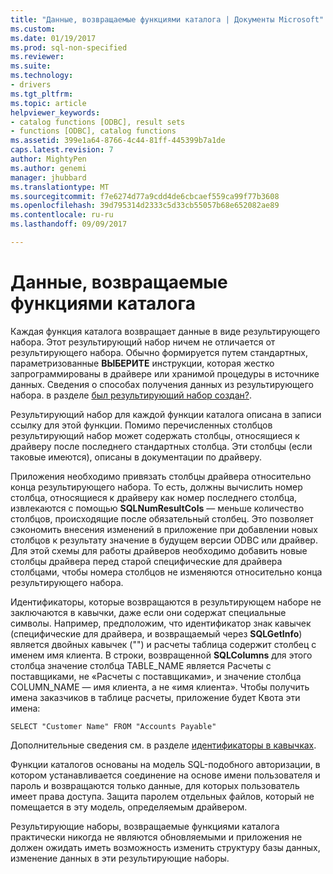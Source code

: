 ```yaml
---
title: "Данные, возвращаемые функциями каталога | Документы Microsoft"
ms.custom: 
ms.date: 01/19/2017
ms.prod: sql-non-specified
ms.reviewer: 
ms.suite: 
ms.technology:
- drivers
ms.tgt_pltfrm: 
ms.topic: article
helpviewer_keywords:
- catalog functions [ODBC], result sets
- functions [ODBC], catalog functions
ms.assetid: 399e1a64-8766-4c44-81ff-445399b7a1de
caps.latest.revision: 7
author: MightyPen
ms.author: genemi
manager: jhubbard
ms.translationtype: MT
ms.sourcegitcommit: f7e6274d77a9cdd4de6cbcaef559ca99f77b3608
ms.openlocfilehash: 39d795314d2333c5d33cb55057b68e652082ae89
ms.contentlocale: ru-ru
ms.lasthandoff: 09/09/2017

---
```

# <a name="data-returned-by-catalog-functions"></a>Данные, возвращаемые функциями каталога
Каждая функция каталога возвращает данные в виде результирующего набора. Этот результирующий набор ничем не отличается от результирующего набора. Обычно формируется путем стандартных, параметризованные **ВЫБЕРИТЕ** инструкции, которая жестко запрограммированы в драйвере или хранимой процедуры в источнике данных. Сведения о способах получения данных из результирующего набора. в разделе [был результирующий набор создан?](../../../odbc/reference/develop-app/was-a-result-set-created.md).  
  
 Результирующий набор для каждой функции каталога описана в записи ссылку для этой функции. Помимо перечисленных столбцов результирующий набор может содержать столбцы, относящиеся к драйверу после последнего стандартных столбца. Эти столбцы (если таковые имеются), описаны в документации по драйверу.  
  
 Приложения необходимо привязать столбцы драйвера относительно конца результирующего набора. То есть, должны вычислить номер столбца, относящиеся к драйверу как номер последнего столбца, извлекаются с помощью **SQLNumResultCols** — меньше количество столбцов, происходящие после обязательный столбец. Это позволяет сэкономить внесения изменений в приложение при добавлении новых столбцов к результату значение в будущем версии ODBC или драйвер. Для этой схемы для работы драйверов необходимо добавить новые столбцы драйвера перед старой специфические для драйвера столбцами, чтобы номера столбцов не изменяются относительно конца результирующего набора.  
  
 Идентификаторы, которые возвращаются в результирующем наборе не заключаются в кавычки, даже если они содержат специальные символы. Например, предположим, что идентификатор знак кавычек (специфические для драйвера, и возвращаемый через **SQLGetInfo**) является двойных кавычек ("") и расчеты таблица содержит столбец с именем имя клиента. В строки, возвращенной **SQLColumns** для этого столбца значение столбца TABLE_NAME является Расчеты с поставщиками, не «Расчеты с поставщиками», и значение столбца COLUMN_NAME — имя клиента, а не «имя клиента». Чтобы получить имена заказчиков в таблице расчеты, приложение будет Квота эти имена:  
  
```  
SELECT "Customer Name" FROM "Accounts Payable"  
```  
  
 Дополнительные сведения см. в разделе [идентификаторы в кавычках](../../../odbc/reference/develop-app/quoted-identifiers.md).  
  
 Функции каталогов основаны на модель SQL-подобного авторизации, в котором устанавливается соединение на основе имени пользователя и пароль и возвращаются только данные, для которых пользователь имеет права доступа. Защита паролем отдельных файлов, который не помещается в эту модель, определяемым драйвером.  
  
 Результирующие наборы, возвращаемые функциями каталога практически никогда не являются обновляемыми и приложения не должен ожидать иметь возможность изменить структуру базы данных, изменение данных в эти результирующие наборы.
